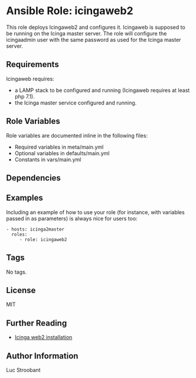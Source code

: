 # Ansible Role: icingaweb2

This role deploys Icingaweb2 and configures it.
Icingaweb is supposed to be running on the Icinga master server. The role will configure the icingaadmin user with the same password as used for the Icinga master server.

## Requirements

Icingaweb requires:
* a LAMP stack to be configured and running (Icingaweb requires at least php 7.1).
* the Icinga master service configured and running.

## Role Variables

Role variables are documented inline in the following files:
- Required variables in meta/main.yml
- Optional variables in defaults/main.yml
- Constants in vars/main.yml


## Dependencies


## Examples

Including an example of how to use your role (for instance, with variables
passed in as parameters) is always nice for users too:

    - hosts: icinga2master
      roles:
         - role: icingaweb2

## Tags

No tags.

## License

MIT

## Further Reading

* [Icinga web2 installation](https://icinga.com/docs/icingaweb2/latest/doc/02-Installation/)

## Author Information

Luc Stroobant
